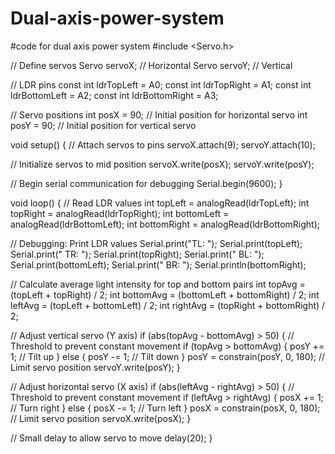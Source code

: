 # Dual-axis-power-system
#code for dual axis power system
#include <Servo.h>

// Define servos
Servo servoX; // Horizontal
Servo servoY; // Vertical

// LDR pins
const int ldrTopLeft = A0;
const int ldrTopRight = A1;
const int ldrBottomLeft = A2;
const int ldrBottomRight = A3;

// Servo positions
int posX = 90; // Initial position for horizontal servo
int posY = 90; // Initial position for vertical servo

void setup() {
  // Attach servos to pins
  servoX.attach(9);
  servoY.attach(10);
  
  // Initialize servos to mid position
  servoX.write(posX);
  servoY.write(posY);

  // Begin serial communication for debugging
  Serial.begin(9600);
}

void loop() {
  // Read LDR values
  int topLeft = analogRead(ldrTopLeft);
  int topRight = analogRead(ldrTopRight);
  int bottomLeft = analogRead(ldrBottomLeft);
  int bottomRight = analogRead(ldrBottomRight);

  // Debugging: Print LDR values
  Serial.print("TL: "); Serial.print(topLeft);
  Serial.print(" TR: "); Serial.print(topRight);
  Serial.print(" BL: "); Serial.print(bottomLeft);
  Serial.print(" BR: "); Serial.println(bottomRight);

  // Calculate average light intensity for top and bottom pairs
  int topAvg = (topLeft + topRight) / 2;
  int bottomAvg = (bottomLeft + bottomRight) / 2;
  int leftAvg = (topLeft + bottomLeft) / 2;
  int rightAvg = (topRight + bottomRight) / 2;

  // Adjust vertical servo (Y axis)
  if (abs(topAvg - bottomAvg) > 50) { // Threshold to prevent constant movement
    if (topAvg > bottomAvg) {
      posY += 1; // Tilt up
    } else {
      posY -= 1; // Tilt down
    }
    posY = constrain(posY, 0, 180); // Limit servo position
    servoY.write(posY);
  }

  // Adjust horizontal servo (X axis)
  if (abs(leftAvg - rightAvg) > 50) { // Threshold to prevent constant movement
    if (leftAvg > rightAvg) {
      posX += 1; // Turn right
    } else {
      posX -= 1; // Turn left
    }
    posX = constrain(posX, 0, 180); // Limit servo position
    servoX.write(posX);
  }

  // Small delay to allow servo to move
  delay(20);
}
